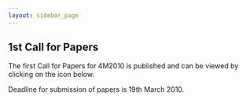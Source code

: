 ```yaml
---
layout: sidebar_page
---
```


## 1st Call for Papers

The first Call for Papers for 4M2010 is published and can be viewed by clicking on the icon below.  
  
Deadline for submission of papers is 19th March 2010.  
  

